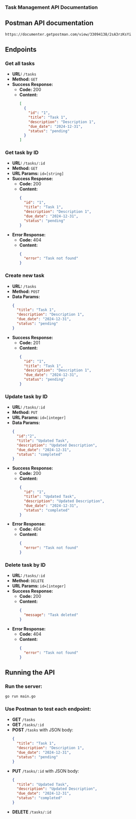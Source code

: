 ### Task Management API Documentation
## Postman API documentation
```sh
https://documenter.getpostman.com/view/33094138/2sA3rzKsYi
```
## Endpoints

### Get all tasks
- **URL:** `/tasks`
- **Method:** `GET`
- **Success Response:**
  - **Code:** 200
  - **Content:** 
    ```json
    [
      {
        "id": "1",
        "title": "Task 1",
        "description": "Description 1",
        "due_date": "2024-12-31",
        "status": "pending"
      }
    ]
    ```

### Get task by ID
- **URL:** `/tasks/:id`
- **Method:** `GET`
- **URL Params:** `id=[string]`
- **Success Response:**
  - **Code:** 200
  - **Content:**
    ```json
    {
      "id": "1",
      "title": "Task 1",
      "description": "Description 1",
      "due_date": "2024-12-31",
      "status": "pending"
    }
    ```
- **Error Response:**
  - **Code:** 404
  - **Content:** 
    ```json
    {
      "error": "Task not found"
    }
    ```

### Create new task
- **URL:** `/tasks`
- **Method:** `POST`
- **Data Params:**
  ```json
  {
    "title": "Task 1",
    "description": "Description 1",
    "due_date": "2024-12-31",
    "status": "pending"
  }
  ```
- **Success Response:**
  - **Code:** 201
  - **Content:** 
    ```json
    {
      "id": "1",
      "title": "Task 1",
      "description": "Description 1",
      "due_date": "2024-12-31",
      "status": "pending"
    }
    ```

### Update task by ID
- **URL:** `/tasks/:id`
- **Method:** `PUT`
- **URL Params:** `id=[integer]`
- **Data Params:**
  ```json
  {
    "id":"2",
    "title": "Updated Task",
    "description": "Updated Description",
    "due_date": "2024-12-31",
    "status": "completed"
  }
  ```
- **Success Response:**
  - **Code:** 200
  - **Content:**
    ```json
    {
      "id": "1",
      "title": "Updated Task",
      "description": "Updated Description",
      "due_date": "2024-12-31",
      "status": "completed"
    }
    ```
- **Error Response:**
  - **Code:** 404
  - **Content:**
    ```json
    {
      "error": "Task not found"
    }
    ```

### Delete task by ID
- **URL:** `/tasks/:id`
- **Method:** `DELETE`
- **URL Params:** `id=[integer]`
- **Success Response:**
  - **Code:** 200
  - **Content:**
    ```json
    {
      "message": "Task deleted"
    }
    ```
- **Error Response:**
  - **Code:** 404
  - **Content:**
    ```json
    {
      "error": "Task not found"
    }
    ```

## Running the API

### Run the server:
```sh
go run main.go
```

### Use Postman to test each endpoint:

- **GET** `/tasks`
- **GET** `/tasks/:id`
- **POST** `/tasks` with JSON body:
  ```json
  {
    "title": "Task 1",
    "description": "Description 1",
    "due_date": "2024-12-31",
    "status": "pending"
  }
  ```
- **PUT** `/tasks/:id` with JSON body:
  ```json
  {
    "title": "Updated Task",
    "description": "Updated Description",
    "due_date": "2024-12-31",
    "status": "completed"
  }
  ```
- **DELETE** `/tasks/:id`
